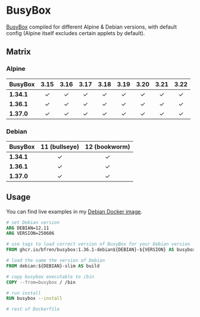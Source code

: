 # BusyBox

[BusyBox](https://busybox.net) compiled for different Alpine &amp; Debian versions, with default config (Alpine itself excludes certain applets by default).

## Matrix

### Alpine

| BusyBox     | 3.15        | 3.16          | 3.17          | 3.18          | 3.19          | 3.20          | 3.21          | 3.22          |
| ----------- | :---------: | :-----------: | :-----------: | :-----------: | :-----------: | :-----------: | :-----------: | :-----------: |
| **1.34.1**  | &check;     | &check;       | &check;       | &check;       | &check;       | &check;       | &check;       | &check;       |
| **1.36.1**  | &check;     | &check;       | &check;       | &check;       | &check;       | &check;       | &check;       | &check;       |
| **1.37.0**  | &check;     | &check;       | &check;       | &check;       | &check;       | &check;       | &check;       | &check;       |

### Debian

| BusyBox     | 11 (bullseye) | 12 (bookworm) |
| ----------- | :-----------: | :-----------: |
| **1.34.1**  | &check;       | &check;       |
| **1.36.1**  | &check;       | &check;       |
| **1.37.0**  | &check;       | &check;       |

## Usage

You can find live examples in my [Debian Docker image](https://github.com/bfren/docker-debian).

```Dockerfile
# set Debian version
ARG DEBIAN=12.11
ARG VERSION=250606

# use tags to load correct version of BusyBox for your Debian version
FROM ghcr.io/bfren/busybox:1.36.1-debian${DEBIAN}-${VERSION} AS busybox

# load the same the version of Debian
FROM debian:${DEBIAN}-slim AS build

# copy busybox executable to /bin
COPY --from=busybox / /bin

# run install
RUN busybox --install

# rest of Dockerfile
```
